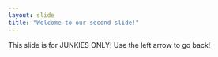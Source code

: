 ```yaml
---
layout: slide
title: "Welcome to our second slide!"
---
```

This slide is for JUNKIES ONLY!
Use the left arrow to go back!
